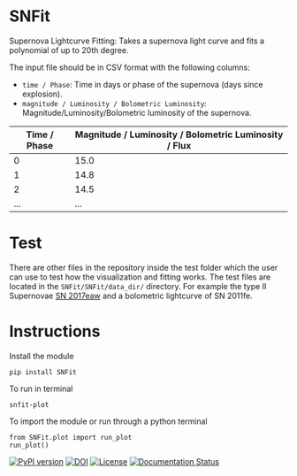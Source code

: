 # SNFit
Supernova Lightcurve Fitting: Takes a supernova light curve and fits a polynomial of up to 20th degree.

The input file should be in CSV format with the following columns:
- `time / Phase`: Time in days or phase of the supernova (days since explosion).
- `magnitude / Luminosity / Bolometric Luminosity`: Magnitude/Luminosity/Bolometric luminosity of the supernova.

| Time / Phase | Magnitude / Luminosity / Bolometric Luminosity / Flux |
|--------------|-------------------------------------------------------|
| 0            | 15.0                                                  |
| 1            | 14.8                                                  |
| 2            | 14.5                                                  |
| ...          | ...                                                   |

# Test
There are other files in the repository inside the test folder which the user can use to test how the visualization and fitting works.
The test files are located in the `SNFit/SNFit/data_dir/` directory. For example the type II Supernovae [SN 2017eaw](https://www.wis-tns.org/search?name=sn2017eaw&include_frb=1) and a bolometric lightcurve of SN 2011fe.

# Instructions
Install the module

```
pip install SNFit
```
To run in terminal

```
snfit-plot
```

To import the module or run through a python terminal

```
from SNFit.plot import run_plot
run_plot()
```
[![PyPI version](https://badge.fury.io/py/SNFit.svg)](https://badge.fury.io/py/SNFit)
[![DOI](https://zenodo.org/badge/DOI/10.5281/zenodo.16807608.svg)](https://doi.org/10.5281/zenodo.16807608)
[![License](https://img.shields.io/badge/License-MIT-blue)](https://opensource.org/license/mit)
[![Documentation Status](https://readthedocs.org/projects/snfit/badge/?version=latest)](http://snfit.readthedocs.io/en/latest/?badge=latest)
